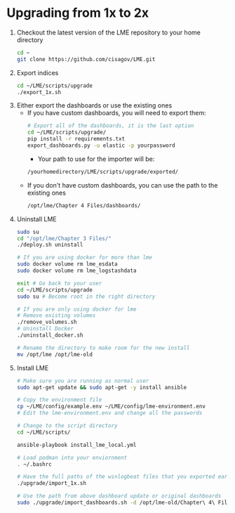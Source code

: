 # Upgrading from 1x to 2x
1. Checkout the latest version of the LME repository to your home directory
    ```bash
    cd ~
    git clone https://github.com/cisagov/LME.git
    ```
1. Export indices
    ```bash
    cd ~/LME/scripts/upgrade
    ./export_1x.sh
    ```
1. Either export the dashboards or use the existing ones
    - If you have custom dashboards, you will need to export them:
        ```bash
        # Export all of the dashboards, it is the last option
        cd ~/LME/scripts/upgrade/
        pip install -r requirements.txt
        export_dashboards.py -u elastic -p yourpassword
        ```
        - Your path to use for the importer will be:
        ```bash
        /yourhomedirectory/LME/scripts/upgrade/exported/
        ```
    - If you don't have custom dashboards, you can use the path to the existing ones
        ```bash
        /opt/lme/Chapter 4 Files/dashboards/
        ```
1. Uninstall LME
    ```bash
    sudo su
    cd "/opt/lme/Chapter 3 Files/"
    ./deploy.sh uninstall

    # If you are using docker for more than lme 
    sudo docker volume rm lme_esdata
    sudo docker volume rm lme_logstashdata

    exit # Go back to your user
    cd ~/LME/scripts/upgrade
    sudo su # Become root in the right directory

    # If you are only using docker for lme 
    # Remove existing volumes
    ./remove_volumes.sh
    # Uninstall Docker  
    ./uninstall_docker.sh

    # Rename the directory to make room for the new install
    mv /opt/lme /opt/lme-old
    ```
1. Install LME
    ```bash
    # Make sure you are running as normal user
    sudo apt-get update && sudo apt-get -y install ansible

    # Copy the environment file 
    cp ~/LME/config/example.env ~/LME/config/lme-environment.env
    # Edit the lme-environment.env and change all the passwords

    # Change to the script directory
    cd ~/LME/scripts/

    ansible-playbook install_lme_local.yml

    # Load podman into your enviornment
    . ~/.bashrc 

    # Have the full paths of the winlogbeat files that you exported earlier ready
    ./upgrade/import_1x.sh

    # Use the path from above dashboard update or original dashboards
    sudo ./upgrade/import_dashboards.sh -d /opt/lme-old/Chapter\ 4\ Files/dashboards/
    ```